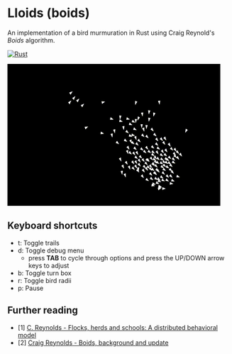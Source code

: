 # Lloids (boids)

An implementation of a bird murmuration in Rust using Craig Reynold's _Boids_ algorithm.

[![Rust](https://github.com/llwyd/lloids/actions/workflows/rust.yml/badge.svg)](https://github.com/llwyd/lloids/actions/workflows/rust.yml)

![boids](images/boids.gif)

## Keyboard shortcuts

- t: Toggle trails
- d: Toggle debug menu
    - press **TAB** to cycle through options and press the UP/DOWN arrow keys to adjust
- b: Toggle turn box 
- r: Toggle bird radii
- p: Pause

## Further reading
* [1] [C. Reynolds - Flocks, herds and schools: A distributed behavioral model](https://dl.acm.org/doi/10.1145/37401.37406)
* [2] [Craig Reynolds - Boids, background and update](http://www.red3d.com/cwr/boids/)


